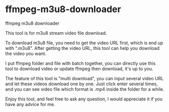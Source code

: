 # ffmpeg-m3u8-downloader
ffmpeg m3u8 downloader

This tool is for m3u8 stream video file download.

To download m3u8 file, you need to get the video URL first, which is end up with ".m3u8".
After getting the video URL, this tool can help you download the video you want.

I put ffmpeg folder and file with batch together, you can directly use this tool to download video or update ffmpeg then download, it's up to you.

The feature of this tool is "multi download", you can input several video URL and let these videos download one by one.
Just click enter several times, and you can see video file which format is .mp4 inside the folder for a while.

Enjoy this tool, and feel free to ask any question, I would appreciate it if you have any advice for me.
